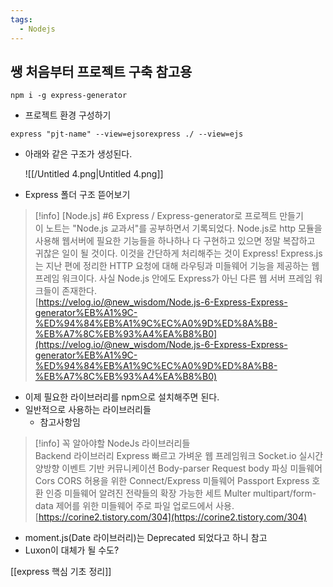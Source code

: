 ```yaml
---
tags:
  - Nodejs
---
```



## 쌩 처음부터 프로젝트 구축 참고용

```
npm i -g express-generator
```

- 프로젝트 환경 구성하기

```
express "pjt-name" --view=ejsorexpress ./ --view=ejs
```

- 아래와 같은 구조가 생성된다.
    
    ![[/Untitled 4.png|Untitled 4.png]]
    

  

- Express 폴더 구조 뜯어보기
    
> [!info] [Node.js] \#6 Express / Express-generator로 프로젝트 만들기  
> 이 노트는 "Node.js 교과서"를 공부하면서 기록되었다. Node.js로 http 모듈을 사용해 웹서버에 필요한 기능들을 하나하나 다 구현하고 있으면 정말 복잡하고 귀찮은 일이 될 것이다. 이것을 간단하게 처리해주는 것이 Express! Express.js는 지난 편에 정리한 HTTP 요청에 대해 라우팅과 미들웨어 기능을 제공하는 웹 프레임 워크이다. 사실 Node.js 안에도 Express가 아닌 다른 웹 서버 프레임 워크들이 존재한다.  
> [https://velog.io/@new_wisdom/Node.js-6-Express-Express-generator%EB%A1%9C-%ED%94%84%EB%A1%9C%EC%A0%9D%ED%8A%B8-%EB%A7%8C%EB%93%A4%EA%B8%B0](https://velog.io/@new_wisdom/Node.js-6-Express-Express-generator%EB%A1%9C-%ED%94%84%EB%A1%9C%EC%A0%9D%ED%8A%B8-%EB%A7%8C%EB%93%A4%EA%B8%B0)  
    

  

- 이제 필요한 라이브러리를 npm으로 설치해주면 된다.
- 일반적으로 사용하는 라이브러리들
	- 참고사항임
    
> [!info] 꼭 알아야할 NodeJs 라이브러리들  
> Backend 라이브러리 Express 빠르고 가벼운 웹 프레임워크 Socket.io 실시간 양방향 이벤트 기반 커뮤니케이션 Body-parser Request body 파싱 미들웨어 Cors CORS 허용을 위한 Connect/Express 미들웨어 Passport Express 호환 인증 미들웨어 알려진 전략들의 확장 가능한 세트 Multer multipart/form-data 제어를 위한 미들웨어 주로 파일 업로드에서 사용.  
> [https://corine2.tistory.com/304](https://corine2.tistory.com/304)  
    
- moment.js(Date 라이브러리)는 Deprecated 되었다고 하니 참고
- Luxon이 대체가 될 수도?
    

[[express 핵심 기초 정리]]